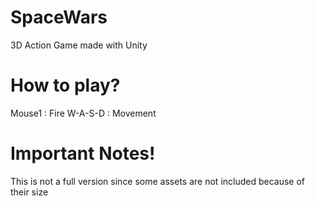 # SpaceWars
3D Action Game made with Unity

# How to play?
Mouse1 : Fire
W-A-S-D : Movement

# Important Notes!
This is not a full version since some assets are not included because of their size
